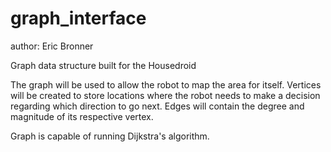 graph_interface
===============

author: Eric Bronner

Graph data structure built for the Housedroid

The graph will be used to allow the robot to map the area for itself.
Vertices will be created to store locations where the robot needs to make a decision regarding which direction to go next.
Edges will contain the degree and magnitude of its respective vertex.

Graph is capable of running Dijkstra's algorithm.
